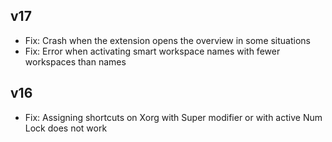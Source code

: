 ## v17

- Fix: Crash when the extension opens the overview in some situations
- Fix: Error when activating smart workspace names with fewer workspaces than names

## v16

- Fix: Assigning shortcuts on Xorg with <kdb>Super</kdb> modifier or with active <kdb>Num Lock</kdb> does not work